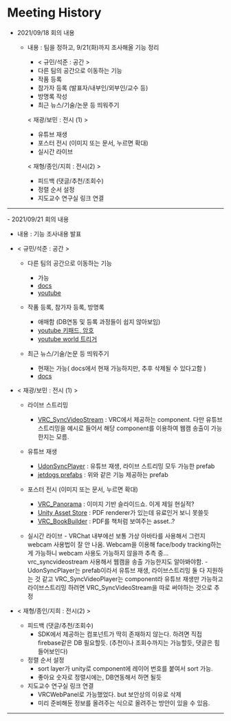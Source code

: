 # Meeting History

- 2021/09/18 회의 내용

  - 내용 : 팀을 정하고, 9/21(화)까지 조사해올 기능 정리

    - < 규민/석준 : 공간 >
    - 다른 팀의 공간으로 이동하는 기능
    - 작품 등록
    - 참가자 등록 (발표자/내부인/외부인/교수 등)
    - 방명록 작성
    - 최근 뉴스/기술/논문 등 띄워주기

    < 재광/보민 : 전시 (1) >

    - 유튜브 재생
    - 포스터 전시 (이미지 또는 문서, 누르면 확대)
    - 실시간 라이브

    < 재형/종인/지희 : 전시(2) >

    - 피드백 (댓글/추천/조회수)
    - 정렬 순서 설정
    - 지도교수 연구실 링크 연결

<hr>
- 2021/09/21 회의 내용

- 내용 : 기능 조사내용 발표
- < 규민/석준 : 공간 >

  - 다른 팀의 공간으로 이동하는 기능
    - 가능
    - [docs](https://docs.vrchat.com/docs/vrc_portalmarker)
    - [youtube](https://www.youtube.com/watch?v=vfJiyDoCFng)
  - 작품 등록, 참가자 등록, 방명록

    - 애매함 (DB연동 및 등록 과정들이 쉽지 않아보임)
    - [youtube 키패드, 암호](https://www.youtube.com/watch?v=mSnLzyRe2Mk)
    - [youtube world 트리거](https://www.youtube.com/watch?v=y7mKZqgmmck)

  - 최근 뉴스/기술/논문 등 띄워주기

    - 현재는 가능( docs에서 현재 가능하지만, 추후 삭제될 수 있다고함 )
    - [docs](https://docs.vrchat.com/docs/vrc_webpanel)

- < 재광/보민 : 전시 (1) >

  - 라이브 스트리밍

    - [VRC_SyncVideoStream](https://docs.vrchat.com/docs/vrc_syncvideostream)
      : VRC에서 제공하는 component. 다만 유튜브 스트리밍을 예시로 들어서 해당 component를 이용하여 웹캠 송출이 가능한지는 모름.

  - 유튜브 재생

    - [UdonSyncPlayer](https://gongdolhoon.tistory.com/entry/UnityVR-Chat-SDK-10-Video-Player)
      : 유튜브 재생, 라이브 스트리밍 모두 가능한 prefab
    - [jetdogs prefabs](https://github.com/jetdog8808/JetDogs-Prefabs)
      : 위와 같은 기능 제공하는 prefab

  - 포스터 전시 (이미지 또는 문서, 누르면 확대)

    - [VRC_Panorama](https://docs.vrchat.com/docs/vrc_panorama)
      : 이미지 기반 슬라이드쇼. 이게 제일 현실적?
    - [Unity Asset Store](https://assetstore.unity.com/packages/tools/gui/pdf-renderer-32815?locale=ko-KR)
      : PDF renderer가 있는데 유료인거 보니 못쓸듯
    - [VRC_BookBuilder](https://booth.pm/ja/items/1786695)
      : PDF를 책처럼 보여주는 asset..?

  - 실시간 라이브 - VRChat 내부에선 보통 가상 아바타를 사용해서 그런지 webcam 사용법이 잘 안 나옴. Webcam을 이용해 face/body tracking하는 게 가능하니 webcam 사용도 가능하지 않을까 추측 중… vrc_syncvideostream 사용해서 웹캠을 송출 가능한지도 알아봐야함. - UdonSyncPlayer는 prefab이라서 유튜브 재생, 라이브스트리밍 둘 다 지원하는 것 같고
    VRC_SyncVideoPlayer는 component라 유튜브 재생만 가능하고 라이브스트리밍 하려면 VRC_SyncVideoStream을 따로 써야하는 것으로 추정

- < 재형/종인/지희 : 전시(2) >

  - 피드백 (댓글/추천/조회수)
    - SDK에서 제공하는 컴포넌트가 딱히 존재하지 않는다. 하려면 직접 firebase같은 DB 필요할듯. (추천이나 조회수까지는 가능할듯, 댓글은 힘들어보인다)
  - 정렬 순서 설정
    - sort layer가 unity로 component에 레이어 번호를 붙여서 sort 가능.
    - 좋아요 숫자로 정렬시에는, DB연동해서 하면 될듯
  - 지도교수 연구실 링크 연결
    - VRCWebPanel로 가능했었다. but 보안상의 이유로 삭제
    - 미리 준비해둔 정보를 올려주는 식으로 올려주는 방안이 있을 수 있음.

<hr>
